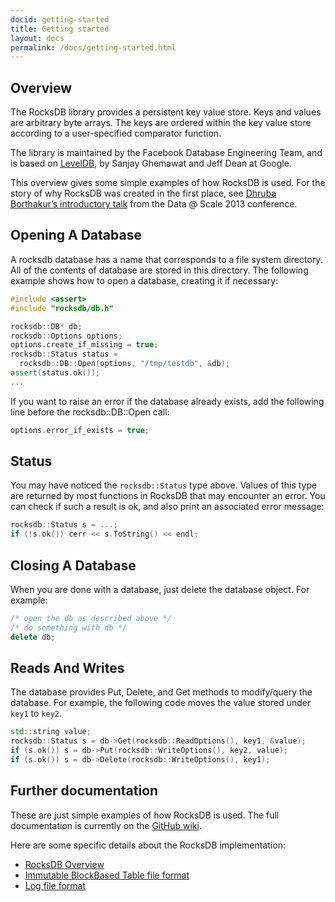 ```yaml
---
docid: getting-started
title: Getting started
layout: docs
permalink: /docs/getting-started.html
---
```


## Overview

The RocksDB library provides a persistent key value store. Keys and values are arbitrary byte arrays. The keys are ordered within the key value store according to a user-specified comparator function.

The library is maintained by the Facebook Database Engineering Team, and is based on [LevelDB](https://github.com/google/leveldb), by Sanjay Ghemawat and Jeff Dean at Google.

This overview gives some simple examples of how RocksDB is used. For the story of why RocksDB was created in the first place, see [Dhruba Borthakur’s introductory talk](https://github.com/facebook/rocksdb/blob/gh-pages-old/intro.pdf?raw=true) from the Data @ Scale 2013 conference.

## Opening A Database

A rocksdb database has a name that corresponds to a file system directory. All of the contents of database are stored in this directory. The following example shows how to open a database, creating it if necessary:

```c++
#include <assert>
#include "rocksdb/db.h"

rocksdb::DB* db;
rocksdb::Options options;
options.create_if_missing = true;
rocksdb::Status status =
  rocksdb::DB::Open(options, "/tmp/testdb", &db);
assert(status.ok());
...
```

If you want to raise an error if the database already exists, add the following line before the rocksdb::DB::Open call:

```c++
options.error_if_exists = true;
```

## Status

You may have noticed the `rocksdb::Status` type above. Values of this type are returned by most functions in RocksDB that may encounter
an error. You can check if such a result is ok, and also print an associated error message:

```c++
rocksdb::Status s = ...;
if (!s.ok()) cerr << s.ToString() << endl;
```

## Closing A Database

When you are done with a database, just delete the database object. For example:

```c++
/* open the db as described above */
/* do something with db */
delete db;
```

## Reads And Writes

The database provides Put, Delete, and Get methods to modify/query the database. For example, the following code moves the value stored under `key1` to `key2`.

```c++
std::string value;
rocksdb::Status s = db->Get(rocksdb::ReadOptions(), key1, &value);
if (s.ok()) s = db->Put(rocksdb::WriteOptions(), key2, value);
if (s.ok()) s = db->Delete(rocksdb::WriteOptions(), key1);
```

## Further documentation

These are just simple examples of how RocksDB is used. The full documentation is currently on the [GitHub wiki](https://github.com/facebook/rocksdb/wiki).

Here are some specific details about the RocksDB implementation:

- [RocksDB Overview](https://github.com/facebook/rocksdb/wiki/RocksDB-Overview)
- [Immutable BlockBased Table file format](https://github.com/facebook/rocksdb/wiki/Rocksdb-BlockBasedTable-Format)
- [Log file format](https://github.com/facebook/rocksdb/wiki/Write-Ahead-Log-File-Format)

